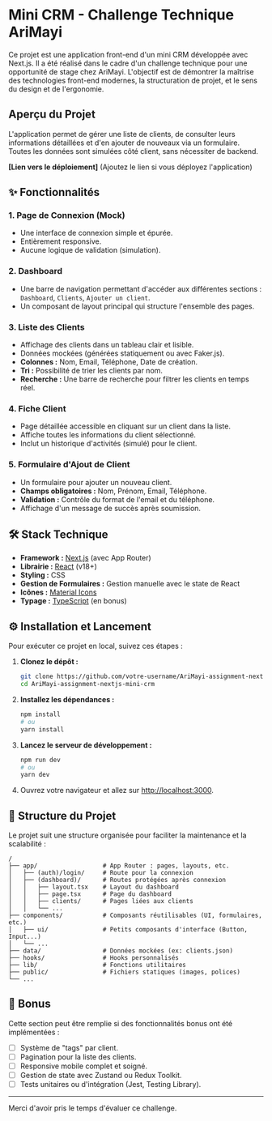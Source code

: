 # Mini CRM - Challenge Technique AriMayi

Ce projet est une application front-end d'un mini CRM développée avec Next.js. Il a été réalisé dans le cadre d'un challenge technique pour une opportunité de stage chez AriMayi. L'objectif est de démontrer la maîtrise des technologies front-end modernes, la structuration de projet, et le sens du design et de l'ergonomie.

##  Aperçu du Projet

L'application permet de gérer une liste de clients, de consulter leurs informations détaillées et d'en ajouter de nouveaux via un formulaire. Toutes les données sont simulées côté client, sans nécessiter de backend.

**[Lien vers le déploiement]** (Ajoutez le lien si vous déployez l'application)

## ✨ Fonctionnalités

### 1. Page de Connexion (Mock)
- Une interface de connexion simple et épurée.
- Entièrement responsive.
- Aucune logique de validation (simulation).

### 2. Dashboard
- Une barre de navigation permettant d'accéder aux différentes sections : `Dashboard`, `Clients`, `Ajouter un client`.
- Un composant de layout principal qui structure l'ensemble des pages.

### 3. Liste des Clients
- Affichage des clients dans un tableau clair et lisible.
- Données mockées (générées statiquement ou avec Faker.js).
- **Colonnes :** Nom, Email, Téléphone, Date de création.
- **Tri :** Possibilité de trier les clients par nom.
- **Recherche :** Une barre de recherche pour filtrer les clients en temps réel.

### 4. Fiche Client
- Page détaillée accessible en cliquant sur un client dans la liste.
- Affiche toutes les informations du client sélectionné.
- Inclut un historique d'activités (simulé) pour le client.

### 5. Formulaire d'Ajout de Client
- Un formulaire pour ajouter un nouveau client.
- **Champs obligatoires :** Nom, Prénom, Email, Téléphone.
- **Validation :** Contrôle du format de l'email et du téléphone.
- Affichage d'un message de succès après soumission.

## 🛠️ Stack Technique

- **Framework :** [Next.js](https://nextjs.org/) (avec App Router)
- **Librairie :** [React](https://reactjs.org/) (v18+)
- **Styling :** CSS
- **Gestion de Formulaires :** Gestion manuelle avec le state de React
- **Icônes :** [Material Icons](https://fonts.google.com/icons)
- **Typage :** [TypeScript](https://www.typescriptlang.org/) (en bonus)

## ⚙️ Installation et Lancement

Pour exécuter ce projet en local, suivez ces étapes :

1.  **Clonez le dépôt :**
    ```bash
    git clone https://github.com/votre-username/AriMayi-assignment-nextjs-mini-crm.git
    cd AriMayi-assignment-nextjs-mini-crm
    ```

2.  **Installez les dépendances :**
    ```bash
    npm install
    # ou
    yarn install
    ```

3.  **Lancez le serveur de développement :**
    ```bash
    npm run dev
    # ou
    yarn dev
    ```

4.  Ouvrez votre navigateur et allez sur [http://localhost:3000](http://localhost:3000).

## 📂 Structure du Projet

Le projet suit une structure organisée pour faciliter la maintenance et la scalabilité :

```
/
├── app/                  # App Router : pages, layouts, etc.
│   ├── (auth)/login/     # Route pour la connexion
│   ├── (dashboard)/      # Routes protégées après connexion
│   │   ├── layout.tsx    # Layout du dashboard
│   │   ├── page.tsx      # Page du dashboard
│   │   ├── clients/      # Pages liées aux clients
│   │   └── ...
├── components/           # Composants réutilisables (UI, formulaires, etc.)
│   ├── ui/               # Petits composants d'interface (Button, Input...)
│   └── ...
├── data/                 # Données mockées (ex: clients.json)
├── hooks/                # Hooks personnalisés
├── lib/                  # Fonctions utilitaires
├── public/               # Fichiers statiques (images, polices)
└── ...
```

## 🌟 Bonus

Cette section peut être remplie si des fonctionnalités bonus ont été implémentées :
- [ ] Système de "tags" par client.
- [ ] Pagination pour la liste des clients.
- [ ] Responsive mobile complet et soigné.
- [ ] Gestion de state avec Zustand ou Redux Toolkit.
- [ ] Tests unitaires ou d'intégration (Jest, Testing Library).

---

Merci d'avoir pris le temps d'évaluer ce challenge.
